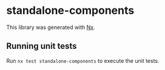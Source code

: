 # standalone-components

This library was generated with [Nx](https://nx.dev).

## Running unit tests

Run `nx test standalone-components` to execute the unit tests.
